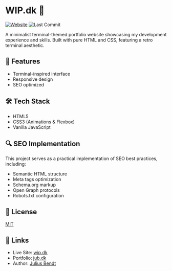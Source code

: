 # WIP.dk 🚀

[![Website](https://img.shields.io/website?url=https%3A%2F%2Fwip.dk)](https://wip.dk)
![Last Commit](https://img.shields.io/github/last-commit/Julius-Bendt/wip.dk)

A minimalist terminal-themed portfolio website showcasing my development experience and skills. Built with pure HTML and CSS, featuring a retro terminal aesthetic.

## 🎯 Features

- Terminal-inspired interface
- Responsive design
- SEO optimized

## 🛠️ Tech Stack

- HTML5
- CSS3 (Animations & Flexbox)
- Vanilla JavaScript

## 🔍 SEO Implementation

This project serves as a practical implementation of SEO best practices, including:

- Semantic HTML structure
- Meta tags optimization
- Schema.org markup
- Open Graph protocols
- Robots.txt configuration

## 📝 License

[MIT](LICENSE)

## 🔗 Links

- Live Site: [wip.dk](https://wip.dk)
- Portfolio: [jub.dk](https://jub.dk)
- Author: [Julius Bendt](https://github.com/Julius-Bendt)
